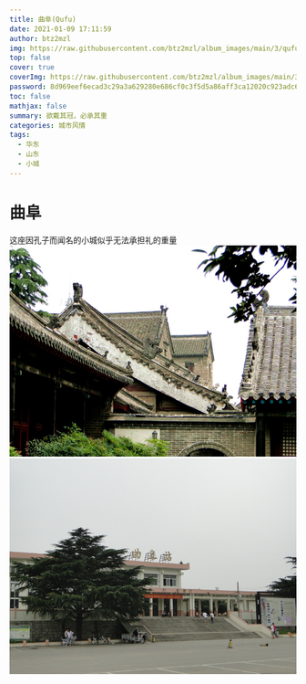 ```yaml
---
title: 曲阜(Qufu)
date: 2021-01-09 17:11:59
author: btz2mzl
img: https://raw.githubusercontent.com/btz2mzl/album_images/main/3/qufu_1.jpg
top: false
cover: true
coverImg: https://raw.githubusercontent.com/btz2mzl/album_images/main/3/qufu_1.jpg
password: 8d969eef6ecad3c29a3a629280e686cf0c3f5d5a86aff3ca12020c923adc6c92
toc: false
mathjax: false
summary: 欲戴其冠，必承其重
categories: 城市风情
tags:
  - 华东
  - 山东
  - 小城
---
```

# 曲阜
这座因孔子而闻名的小城似乎无法承担礼的重量
![单薄的身躯与贫乏的精神承担了本不该属于自己的“圣人”光环（孔府）](https://raw.githubusercontent.com/btz2mzl/album_images/main/3/qufu_1.jpg)
![简朴的火车站展现出这座小城真实的一面](https://raw.githubusercontent.com/btz2mzl/album_images/main/3/qufu_2.jpg)